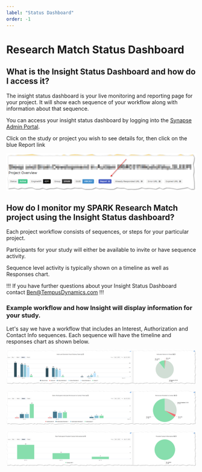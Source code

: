 ```yaml
---
label: "Status Dashboard"
order: -1
---
```

# Research Match Status Dashboard

## What is the Insight Status Dashboard and how do I access it?


The insight status dashboard is your live monitoring and reporting page for your project. It will show each sequence of your workflow along with information about that sequence.

You can access your insight status dashboard by logging into the [Synapse Admin Portal](https://synapse.tempusresearch.com/recontacting/projects).

Click on the study or project you wish to see details for, then click on the blue Report link

![](../Images/dashboard1.png)

## How do I monitor my SPARK Research Match project using the Insight Status dashboard?

Each project workflow consists of sequences, or steps for your particular project.

Participants for your study will either be available to invite or have sequence activity.

Sequence level activity is typically shown on a timeline as well as Responses chart.

!!!
If you have further questions about your Insight Status Dashboard contact [Ben@TempusDynamics.com](mailto:Ben@TempusDynamics.com)
!!!

### Example workflow and how Insight will display information for your study.

Let's say we have a workflow that includes an Interest, Authorization and Contact Info sequences. Each sequence will have the timeline and responses chart as shown below.

![Interest Sequence](../Images/dashboard2.png)

![Authorization Sequence](../Images/dashboard3.png)

![Contact Info Sequence](../Images/dashboard4.png)